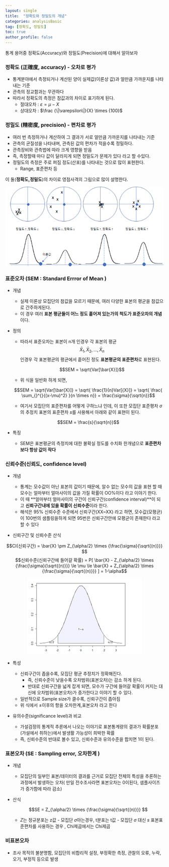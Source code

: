 ```yaml
---
layout: single
title:  "정확도와 정밀도의 개념"
categories: analysisBasic
tag: [정확도, 정밀도]
toc: true
author_profile: false
---
```


통계 용어중 정확도(Accuracy)와 정밀도(Precision)에 대해서 알아보자

### 정확도 (正確度, accuracy) - 오차로 평가
* 통계분야에서 측정되거나 계산된 양이 실제값(이론상 값)과 얼만큼 가까운지를 나타내는 기준
* 관측의 정교함과는 무관하다
* 따라서 정확도의 측정은 참값과의 차이로 표기하게 된다.
  * 절대오차 : $\varepsilon = \mu - X$ 
  * 상대오차 : $\frac {\|\varepsilon\|}{X} \times {100}$
  
### 정밀도 (精密度, precision) - 편차로 평가
* 여러 번 측정하거나 계산하여 그 결과가 서로 얼만큼 가까운지를 나타내는 기준
* 관측의 균질성을 나타내며, 관측된 값의 편차가 적을수록 정밀하다.
* 관측장비와 관측법에 따라 크게 영향을 받음
* 즉, 측정할때 마다 값이 달라지게 되면 정밀도가 문제가 있다 라고 할 수있다.
* 정밀도의 측정은 주로 퍼짐 정도(산포)를 나타내는 것으로 많이 표현한다.
  * Range, 표준편차 등

이 둘(**정확도,정밀도**)의 차이로 영점사격의 그림으로 많이 설명한다.

<center><img src='../../images/2022-03-14-analy-data-2/pic-1.png'/> </center>


### 표준오차 (SEM : Standard Errror of Mean )
* 개념
  * 실제 이론상 모집단의 참값을 모르기 때문에, 여러 다양한 표본의 평균을 참값으로 간주하게된다.
  * 이 경우 여러 **표본 평균들이 어느 정도 흩어져 있는가의 척도가 표준오차의 개념**이다.
  
* 정의
  * 따라서 표준오차는 표본이 n개 인경우 각 표본의 평균 $$\bar{X}_{1} , \bar{X}_{2} , ... , \bar{X}_{n}$$인경우 각 표본평균의 평균에서 흩어진 정도 **표본평균의 표준편차**로 표현된다.
  
    $$SEM = \sqrt{Var[\bar{X}]}$$

  * 위 식을 일반화 하게 되면, 
  
  $$SEM = \sqrt{Var[\bar{X}]} = \sqrt{ \frac{1}{n}Var[{X}]} = \sqrt{ \frac{ \sum_{}^{}{(x-\mu)^2}  }{n \times n}} = \frac{\sigma}{\sqrt{n}}$$

  * 여기서 모집단의 표준편차를 어떻게 구하느냐 인데, 이 또한 모집단 표준평차 $\sigma$의 추정치 표본의 표준편차 $s$를 사용해서 아래와 같이 표현이 된다.
  
  $$SEM =  \frac{s}{\sqrt{n}}$$

* 특징
  * SEM은 표본평균의 측정치에 대한 불확실 정도를 수치화 한개념으로 **표준편차 보다 항상 값이 작다**

### 신뢰수준(신뢰도, confidence level)

* 개념
  * 통계는 모수값이 아닌 표본의 값이기 때문에, 알수 없는 모수의 값을 표현 할 때 모수는 얼마부터 얼마사이의 값을 가질 확률이 OO%이다 라고 이야기 한다.
  * 이 때 **얼마부터 얼마사이의 구간이 신뢰구간(confidence interval)**이 되고 **신뢰구간내에 있을 확률이 신뢰수준**이라 한다.
  * 해석은 95% 신뢰수준 수준에서 신뢰구간(XX~XX) 라고 하면, 모수값(모평균)이 100번의 샘플링을하게 되면 95번은 신뢰구간안에 모평균이 존재한다 라고 할 수 있다

* 신뢰구간 및 신뢰수준 산식
  
$$CI(신뢰구간) = \bar{X} \pm Z_{\alpha/2} \times {\frac{\sigma}{\sqrt{(n)}}} $$
$$신뢰수준(신뢰구간에 들어갈 확률) = P[ \bar{X} - Z_{\alpha/2} \times {\frac{\sigma}{\sqrt{(n)}}} \le \mu \le \bar{X} + Z_{\alpha/2} \times {\frac{\sigma}{\sqrt{(n)}}} ] = 1-\alpha$$

<center><img src='../../images/2022-03-14-analy-data-2/pic-2.png'/> </center>

* 특성
  * 신뢰구간이 좁을수록, 모집단 평균 추정치가 정확해진다.
    * 즉, 신뢰수준이 낮을수록 오차범위(표본오차)는 감소 하게 된다.
    * 반대로 신뢰구간을 넓게 잡게 되면, 모수가 구간에 들어갈 확률이 커지는 대신에 오차범위(표본오차)가 증가한다고 이야기 할 수 있다.
  * 일반적으로 Sample size가 클수록, 신뢰구간이 좁아짐
  * 위 식에서 $\pm$이후의 항을 오차한계,표본오차 라고 한다

* 유의수준(significance level)과 비교
  
  * 가설검정의 통계적 추론에서 나오는 이야기로 표본통계량의 결과가 확률분포(가설에서 취하는)에서 발생활 가능성이 희박한 확률
  * 즉, 신뢰수준의 반대로 볼수 있고, 신뢰수준과 유의수준을 합치면 1이 된다.


### 표본오차 (SE : Sampling error, 오차한계 )

* 개념
  * 모집단의 일부인 표본/데이터의 결과를 근거로 모집단 전체의 특성을 추론하는 과정에서 발생하는 오차( 만일 전수조사라면 표본오차는 0이된다, 샘플사이즈가 증가함에 따라 감소)

* 산식
  
  $$SE = Z_{\alpha/2} \times {\frac{\sigma}{\sqrt{(n)}}} $$

  * $Z$는 정규분포는 z값 - 모집단 $\sigma$아는경우, t분포는 t값 - 모집단 $\sigma$ 대신 $s$ 표본표준편차를 사용하는 경우 , Chi제곱에서는 Chi제곱

### 비표본오차

* 조사 목적의 불분명함, 모집단의 비합리적 설정, 부정확한 측정, 관찰의 오류, 누락, 오기, 부정직 등으로 발생